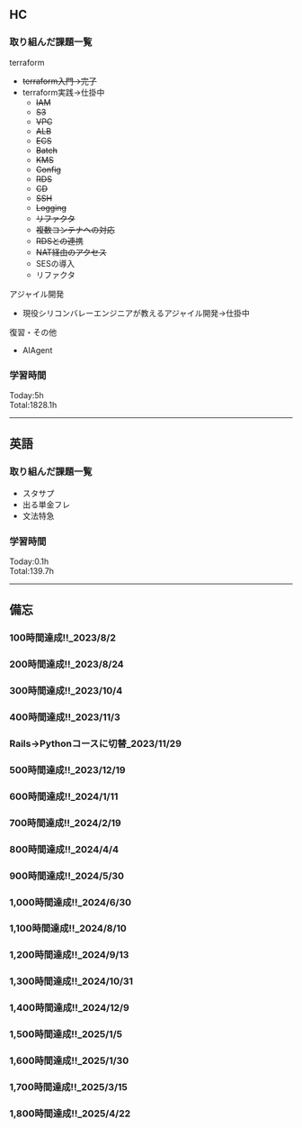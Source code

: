 ## HC
### 取り組んだ課題一覧
terraform
- ~~terraform入門→完了~~
- terraform実践→仕掛中
  - ~~IAM~~
  - ~~S3~~
  - ~~VPC~~
  - ~~ALB~~
  - ~~ECS~~
  - ~~Batch~~
  - ~~KMS~~
  - ~~Config~~
  - ~~RDS~~
  - ~~CD~~
  - ~~SSH~~
  - ~~Logging~~
  - ~~リファクタ~~
  - ~~複数コンテナへの対応~~
  - ~~RDSとの連携~~
  - ~~NAT経由のアクセス~~
  - SESの導入
  - リファクタ

アジャイル開発
- 現役シリコンバレーエンジニアが教えるアジャイル開発→仕掛中

復習・その他
- AIAgent

### 学習時間
Today:5h<br>
Total:1828.1h

------------------------------------------
## 英語
### 取り組んだ課題一覧
- スタサプ
- 出る単金フレ
- 文法特急

### 学習時間
Today:0.1h<br>
Total:139.7h

------------------------------------------
## 備忘
### 100時間達成!!_2023/8/2
### 200時間達成!!_2023/8/24
### 300時間達成!!_2023/10/4
### 400時間達成!!_2023/11/3
### Rails→Pythonコースに切替_2023/11/29
### 500時間達成!!_2023/12/19
### 600時間達成!!_2024/1/11
### 700時間達成!!_2024/2/19
### 800時間達成!!_2024/4/4
### 900時間達成!!_2024/5/30
### 1,000時間達成!!_2024/6/30
### 1,100時間達成!!_2024/8/10
### 1,200時間達成!!_2024/9/13
### 1,300時間達成!!_2024/10/31
### 1,400時間達成!!_2024/12/9
### 1,500時間達成!!_2025/1/5
### 1,600時間達成!!_2025/1/30
### 1,700時間達成!!_2025/3/15
### 1,800時間達成!!_2025/4/22